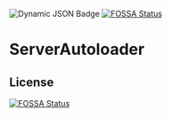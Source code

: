 ![Dynamic JSON Badge](https://img.shields.io/badge/dynamic/json?url=https%3A%2F%2Fapi.github.com%2Frepos%2FLiF-x%2FServerAutoloader%2Freleases%3Fper_page%3D1&query=%24%5B0%5D.name&label=ServerAutoloader&color=green)
[![FOSSA Status](https://app.fossa.com/api/projects/git%2Bgithub.com%2FLiF-x%2FServerAutoloader.svg?type=shield)](https://app.fossa.com/projects/git%2Bgithub.com%2FLiF-x%2FServerAutoloader?ref=badge_shield)

# ServerAutoloader


## License
[![FOSSA Status](https://app.fossa.com/api/projects/git%2Bgithub.com%2FLiF-x%2FServerAutoloader.svg?type=large)](https://app.fossa.com/projects/git%2Bgithub.com%2FLiF-x%2FServerAutoloader?ref=badge_large)